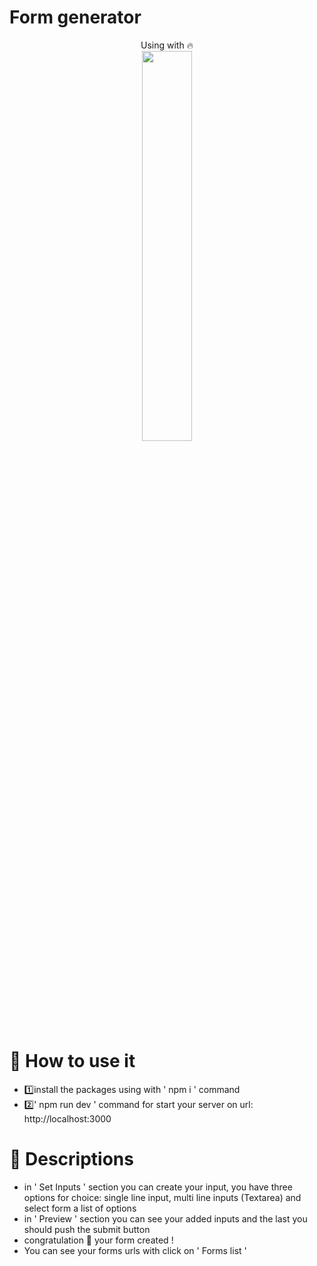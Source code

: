 # Form generator
<p align='center'>
Using with 🔥 <br />
<img src='https://angel-resume.netlify.app/nextjs-cover.webp' width='40%' align='center'/>
</p>

<h1>📜 How to use it</h1>
<ul>
<li>1️⃣install the packages using with ' npm i ' command</li>
<li>2️⃣' npm run dev ' command for start your server on url: http://localhost:3000</li>
</ul>

<h1>📗 Descriptions</h1>
<ul>
<li>in ' Set Inputs ' section you can create your input, you have three options for choice: single line input, multi line inputs (Textarea) and select form a list of options</li>
<li>in ' Preview ' section you can see your added inputs and the last you should push the submit button</li>
<li>congratulation 🎉 your form created !</li>
<li>You can see your forms urls with click on ' Forms list '</li>
</ul>
